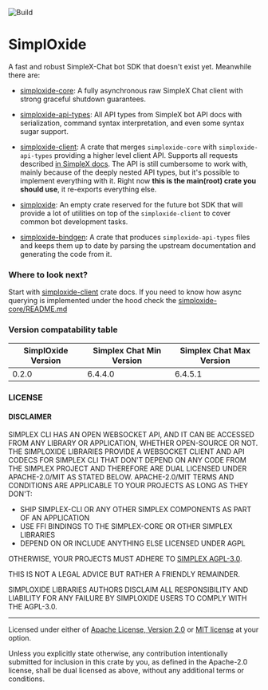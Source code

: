 ![Build](https://github.com/a1akris/simploxide/actions/workflows/rust.yml/badge.svg)

# SimplOxide

A fast and robust SimpleX-Chat bot SDK that doesn't exist yet. Meanwhile there
are:

- [simploxide-core](./simploxide-core): A fully asynchronous raw SimpleX Chat
  client with strong graceful shutdown guarantees.

- [simploxide-api-types](./simploxide-api-types): All API types from SimpleX
  bot API docs with serialization, command syntax interpretation, and even some
  syntax sugar support.

- [simploxide-client](./simploxide-client): A crate that merges
  `simploxide-core` with `simploxide-api-types` providing a higher level client
  API. Supports all requests described [in SimpleX docs](https://github.com/simplex-chat/simplex-chat/tree/stable/bots). The API is
  still cumbersome to work with, mainly because of the deeply nested API types,
  but it's possible to implement everything with it. Right now **this is the
  main(root) crate you should use**, it re-exports everything else.

- [simploxide](./simploxide): An empty crate reserved for the future bot SDK
  that will provide a lot of utilities on top of the `simploxide-client` to
  cover common bot development tasks.

- [simploxide-bindgen](./simploxide-bindgen): A crate that produces
  `simploxide-api-types` files and keeps them up to date by parsing the
  upstream documentation and generating the code from it.


### Where to look next?

Start with [simploxide-client](https://docs.rs/simploxide-client) crate docs.
If you need to know how async querying is implemented under the hood check the
[simploxide-core/README.md](./simploxide-core)


### Version compatability table

| SimplOxide Version | Simplex Chat Min Version | Simplex Chat Max Version |
| ------------------ | ------------------------ | ------------------------ |
| 0.2.0              | 6.4.4.0                  | 6.4.5.1                  |


### LICENSE

#### DISCLAIMER

SIMPLEX CLI HAS AN OPEN WEBSOCKET API, AND IT CAN BE ACCESSED FROM ANY LIBRARY
OR APPLICATION, WHETHER OPEN-SOURCE OR NOT. THE SIMPLOXIDE LIBRARIES PROVIDE A
WEBSOCKET CLIENT AND API CODECS FOR SIMPLEX CLI THAT DON'T DEPEND ON ANY CODE
FROM THE SIMPLEX PROJECT AND THEREFORE ARE DUAL LICENSED UNDER APACHE-2.0/MIT
AS STATED BELOW. APACHE-2.0/MIT TERMS AND CONDITIONS ARE APPLICABLE TO YOUR
PROJECTS AS LONG AS THEY DON'T:

- SHIP SIMPLEX-CLI OR ANY OTHER SIMPLEX COMPONENTS AS PART OF AN APPLICATION
- USE FFI BINDINGS TO THE SIMPLEX-CORE OR OTHER SIMPLEX LIBRARIES
- DEPEND ON OR INCLUDE ANYTHING ELSE LICENSED UNDER AGPL

OTHERWISE, YOUR PROJECTS MUST ADHERE TO [SIMPLEX
AGPL-3.0](https://github.com/simplex-chat/simplex-chat/blob/stable/LICENSE).


THIS IS NOT A LEGAL ADVICE BUT RATHER A FRIENDLY REMAINDER.

SIMPLOXIDE LIBRARIES AUTHORS DISCLAIM ALL RESPONSIBILITY AND LIABILITY FOR ANY
FAILURE BY SIMPLOXIDE USERS TO COMPLY WITH THE AGPL-3.0.

---

Licensed under either of [Apache License, Version 2.0](LICENSE-APACHE) or [MIT
license](LICENSE-MIT) at your option.

Unless you explicitly state otherwise, any contribution intentionally submitted
for inclusion in this crate by you, as defined in the Apache-2.0 license, shall
be dual licensed as above, without any additional terms or conditions.

